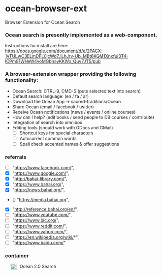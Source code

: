# ocean-browser-ext
Browser Extension for Ocean Search


### Ocean search is presently implemented as a web-component.

Instructions for install are here:  https://docs.google.com/document/d/e/2PACX-1vTULwC3ELmDFL0jcWd7_lLhJrv-Ub_MBt6KGM1Xnxfui3T4-lCPm91WHeW4voMGbnayKKWx_Quv7JT5/pub

### A browser-extension wrapper providing the following functionality:

* Ocean Search: CTRL-9, CMD-S (puts selected text into search)
* Default search language: (en / fa / ar)
* Download the Ocean App -> sacred-traditions/Ocean
* Share Ocean (email / facebook / twitter)
* Receive Ocean notifications (news / events / online courses)
* How can I help? (edit books / send people to DB courses / contribute)
* Integration of search into omnibox
* Editing tools  (should work with GDocs and GMail)
  * [ ]  Shortcut keys for special characters
  * [  ] Autocorrect common words
  * [  ] Spell check accented names & offer suggestions

### referrals ###
- [ ] "https://www.facebook.com/",
- [x] "https://www.google.com/",
- [x] "http://bahai-library.com/",
- [x] "https://www.bahai.org/",
- [x] "https://news.bahai.org/",
- [] "https://media.bahai.org",

- [x] "http://reference.bahai.org/en/",
- [ ] "https://www.youtube.com/",
- [ ] "https://www.bic.org/",
- [ ] "https://www.reddit.com/",
- [ ] "https://www.yahoo.com/",
- [ ] "https://en.wikipedia.org/wiki/*",
- [ ] "https://www.baidu.com/"

### container ###
<div class="" style="cursor: pointer; margin: 13px;">
  <img src="https://sacred-traditions.org/ocean_assets/images/ocean-logo.svg" style="width: 20px; vertical-align: middle; margin: 0px 5px;">
  <a class="">Ocean 2.0 Search</a>
</div>